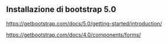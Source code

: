 

## Installazione di bootstrap 5.0

https://getbootstrap.com/docs/5.0/getting-started/introduction/

https://getbootstrap.com/docs/4.0/components/forms/

